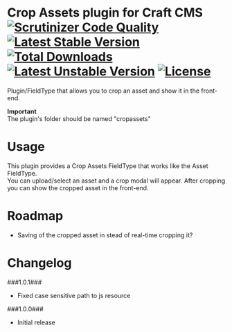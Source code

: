 Crop Assets plugin for Craft CMS [![Scrutinizer Code Quality](https://scrutinizer-ci.com/g/boboldehampsink/cropassets/badges/quality-score.png?b=master)](https://scrutinizer-ci.com/g/boboldehampsink/cropassets/?branch=master) [![Latest Stable Version](https://poser.pugx.org/boboldehampsink/cropassets/v/stable)](https://packagist.org/packages/boboldehampsink/cropassets) [![Total Downloads](https://poser.pugx.org/boboldehampsink/cropassets/downloads)](https://packagist.org/packages/boboldehampsink/cropassets) [![Latest Unstable Version](https://poser.pugx.org/boboldehampsink/cropassets/v/unstable)](https://packagist.org/packages/boboldehampsink/cropassets) [![License](https://poser.pugx.org/boboldehampsink/cropassets/license)](https://packagist.org/packages/boboldehampsink/cropassets)
=================

Plugin/FieldType that allows you to crop an asset and show it in the front-end.

__Important__  
The plugin's folder should be named "cropassets"  

Usage
=================
This plugin provides a Crop Assets FieldType that works like the Asset FieldType.  
You can upload/select an asset and a crop modal will appear.
After cropping you can show the cropped asset in the front-end.

Roadmap
=================
 - Saving of the cropped asset in stead of real-time cropping it?

Changelog
=================
###1.0.1###
 - Fixed case sensitive path to js resource

###1.0.0###
 - Initial release
